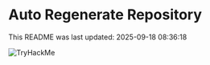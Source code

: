 # Auto Regenerate Repository

This README was last updated: 2025-09-18 08:36:18

 ![TryHackMe](https://tryhackme.com/badge/533634)